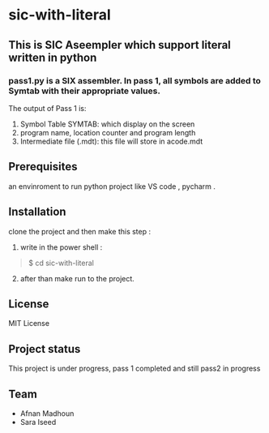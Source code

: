 # sic-with-literal
## This is SIC Aseempler which support literal written in python 

### pass1.py is a SIX  assembler. In pass 1, all symbols are added to Symtab with their appropriate values. 

 The output of Pass 1 is:
1. Symbol Table SYMTAB: which display on the screen 
2. program name, location counter and program length
3. Intermediate file (.mdt): this file will store in acode.mdt
 ## Prerequisites
   an envinroment to run python project like VS code , pycharm .
 ## Installation
  clone the project and then make this step :
  1. write in the power shell :
 > $ cd sic-with-literal
  2. after than make run to the project.

 ## License 
   MIT License 
 ## Project status
   This project is under progress, pass 1 completed and still pass2 in progress

   ## Team
 - Afnan Madhoun 
 - Sara Iseed 